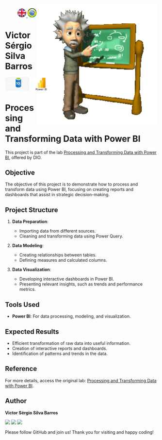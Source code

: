 <img src="./img/gif v1.gif" min-width="400px" max-width="400px" width="400px" align="right" alt="Computer iuriCode">
<p>
<div align="right"> 
<a href="./readme.md"> <img src="./img/LogoUK.png" alt="Logo UK" width="30"/></a><a href="./leiame.md"> <img src="./img/logoBrazil.png" alt="Logo Brazil" width="30"/> </a>
</div>
  <H1><b> Victor Sérgio Silva Barros </b> </H1>
</p> 

<div align="top" style="display: flex; justify-content: space-between;">
  <img src="./img/LogoSQL.jpeg" alt="SQL Logo" width="80"/>
  <img src="./img/logoBI.jpeg" alt="Power BI Logo" width="80"/>
</div>

# Processing and Transforming Data with Power BI

This project is part of the lab [Processing and Transforming Data with Power BI](https://web.dio.me/lab/processando-e-transformando-dados-com-power-bi/learning/dc02898f-eee6-48b1-90b5-c0ef3f4f375a?back=/track/formacao-power-bi-analyst), offered by DIO.

## Objective

The objective of this project is to demonstrate how to process and transform data using Power BI, focusing on creating reports and dashboards that assist in strategic decision-making.

## Project Structure

1. **Data Preparation**:
   - Importing data from different sources.
   - Cleaning and transforming data using Power Query.

2. **Data Modeling**:
   - Creating relationships between tables.
   - Defining measures and calculated columns.

3. **Data Visualization**:
   - Developing interactive dashboards in Power BI.
   - Presenting relevant insights, such as trends and performance metrics.

## Tools Used

- **Power BI**: For data processing, modeling, and visualization.

## Expected Results

- Efficient transformation of raw data into useful information.
- Creation of interactive reports and dashboards.
- Identification of patterns and trends in the data.

## Reference

For more details, access the original lab: [Processing and Transforming Data with Power BI](https://web.dio.me/lab/processando-e-transformando-dados-com-power-bi/learning/dc02898f-eee6-48b1-90b5-c0ef3f4f375a?back=/track/formacao-power-bi-analyst).

## Author

**Victor Sérgio Silva Barros**

<p align="left">
  <a href="mailto:vicssb@gmail.com" alt="Gmail" target="_blank">
  <img src="https://img.shields.io/badge/-Gmail-FF0000?style=flat-square&labelColor=FF0000&logo=gmail&logoColor=white&link=mailto:vicssb@gmail.com" /></a>

  <a href="https://www.linkedin.com/in/victor-sergio-silva-barros/" alt="Linkedin" target="_blank">
  <img src="https://img.shields.io/badge/-Linkedin-0e76a8?style=flat-square&logo=Linkedin&logoColor=white&link=https://www.linkedin.com/in/victor-sergio-silva-barros/" /></a>

  <a href="https://wa.me/+5512981328278" alt="WhatsApp" target="_blank">
  <img src="https://img.shields.io/badge/-WhatsApp-25d366?style=flat-square&labelColor=25d366&logo=whatsapp&logoColor=white&link=https://wa.me/+5512987085327"/></a>
</p>

<p>Please follow GitHub and join us! Thank you for visiting and happy coding!</p>